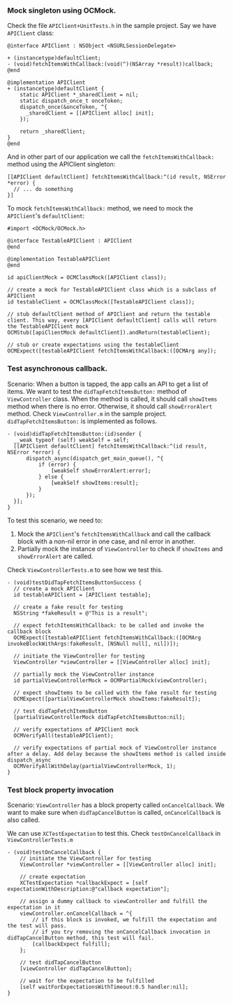 ### Mock singleton using OCMock. 

  Check the file `APIClient+UnitTests.h` in the sample project. Say we have `APIClient` class:

  ```objc
  @interface APIClient : NSObject <NSURLSessionDelegate>

  + (instancetype)defaultClient;
  - (void)fetchItemsWithCallback:(void(^)(NSArray *result))callback;
  @end

  @implementation APIClient
  + (instancetype)defaultClient {
      static APIClient *_sharedClient = nil;
      static dispatch_once_t onceToken;
      dispatch_once(&onceToken, ^{
        _sharedClient = [[APIClient alloc] init];
      });
    
      return _sharedClient;
  }
  @end
  ```

  And in other part of our application we call the `fetchItemsWithCallback:` method using the APIClient singleton:

  ```objc
  [[APIClient defaultClient] fetchItemsWithCallback:^(id result, NSError *error) {
    // ... do something
  }]
  ```

  To mock `fetchItemsWithCallback:` method, we need to mock the `APIClient`'s `defaultClient`:

  ```objc
  #import <OCMock/OCMock.h>

  @interface TestableAPIClient : APIClient
  @end

  @implementation TestableAPIClient
  @end

  id apiClientMock = OCMClassMock([APIClient class]);
    
  // create a mock for TestableAPIClient class which is a subclass of APIClient
  id testableClient = OCMClassMock([TestableAPIClient class]);
    
  // stub defaultClient method of APIClient and return the testable client. This way, every [APIClient defaultClient] calls will return the TestableAPIClient mock 
  OCMStub([apiClientMock defaultClient]).andReturn(testableClient);

  // stub or create expectations using the testableClient
  OCMExpect([testableAPIClient fetchItemsWithCallback:([OCMArg any]);
  ```

### Test asynchronous callback.

  Scenario: When a button is tapped, the app calls an API to get a list of items. We want to test the `didTapFetchItemsButton:` method of `ViewController` class. When the method is called, it should call `showItems` method when there is no error. Otherwise, it should call `showErrorAlert` method. Check `ViewController.m` in the sample project. `didTapFetchItemsButton:` is implemented as follows.

  ```objc
  - (void)didTapFetchItemsButton:(id)sender {
    __weak typeof (self) weakSelf = self;
    [[APIClient defaultClient] fetchItemsWithCallback:^(id result, NSError *error) {
        dispatch_async(dispatch_get_main_queue(), ^{
            if (error) {
                [weakSelf showErrorAlert:error];
            } else {
                [weakSelf showItems:result];
            }
        });
    }];
  }
  ```

  To test this scenario, we need to:

  1. Mock the `APIClient`'s `fetchItemsWithCallback` and call the callback block with a non-nil error in one case, and nil error in another.
  2. Partially mock the instance of `ViewController` to check if `showItems` and `showErrorAlert` are called.

  Check `ViewControllerTests.m` to see how we test this.

  ```objc
  - (void)testDidTapFetchItemsButtonSuccess {
    // create a mock APIClient
    id testableAPIClient = [APIClient testable];
    
    // create a fake result for testing
    NSString *fakeResult = @"This is a result";
    
    // expect fetchItemsWithCallback: to be called and invoke the callback block
    OCMExpect([testableAPIClient fetchItemsWithCallback:([OCMArg invokeBlockWithArgs:fakeResult, [NSNull null], nil])]);
    
    // initiate the ViewController for testing
    ViewController *viewController = [[ViewController alloc] init];
    
    // partially mock the ViewController instance
    id partialViewControllerMock = OCMPartialMock(viewController);
    
    // expect showItems to be called with the fake result for testing
    OCMExpect([partialViewControllerMock showItems:fakeResult]);
    
    // test didTapFetchItemsButton
    [partialViewControllerMock didTapFetchItemsButton:nil];
    
    // verify expectations of APIClient mock
    OCMVerifyAll(testableAPIClient);
    
    // verify expectations of partial mock of ViewController instance after a delay. Add delay because the showItems method is called inside dispatch_async
    OCMVerifyAllWithDelay(partialViewControllerMock, 1);
  }
  ```

### Test block property invocation

Scenario: `ViewController` has a block property called `onCancelCallback`. We want to make sure when `didTapCancelButton` is called, `onCancelCallback` is also called.

We can use `XCTestExpectation` to test this. Check `testOnCancelCallback` in `ViewControllerTests.m` 

```objc
- (void)testOnCancelCallback {
    // initiate the ViewController for testing
    ViewController *viewController = [[ViewController alloc] init];
    
    // create expectation
    XCTestExpectation *callbackExpect = [self expectationWithDescription:@"callback expectation"];
    
    // assign a dummy callback to viewController and fulfill the expectation in it
    viewController.onCancelCallback = ^{
        // if this block is invoked, we fulfill the expectation and the test will pass.
        // if you try removing the onCancelCallback invocation in didTapCancelButton method, this test will fail.
        [callbackExpect fulfill];
    };
    
    // test didTapCancelButton
    [viewController didTapCancelButton];
    
    // wait for the expectation to be fulfilled
    [self waitForExpectationsWithTimeout:0.5 handler:nil];
}
```